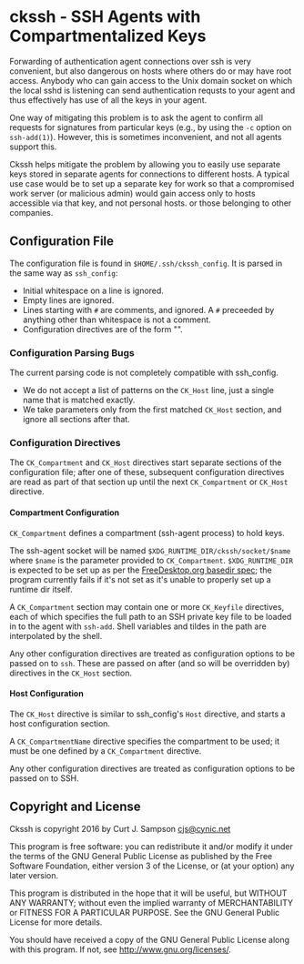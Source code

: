 ckssh - SSH Agents with Compartmentalized Keys
==============================================

Forwarding of authentication agent connections over ssh is very
convenient, but also dangerous on hosts where others do or may have root
access. Anybody who can gain access to the Unix domain socket on which
the local sshd is listening can send authentication requsts to your
agent and thus effectively has use of all the keys in your agent.

One way of mitigating this problem is to ask the agent to confirm all
requests for signatures from particular keys (e.g., by using the `-c`
option on `ssh-add(1)`). However, this is sometimes inconvenient, and
not all agents support this.

Ckssh helps mitigate the problem by allowing you to easily use
separate keys stored in separate agents for connections to different
hosts. A typical use case would be to set up a separate key for work
so that a compromised work server (or malicious admin) would gain
access only to hosts accessible via that key, and not personal hosts.
or those belonging to other companies.


Configuration File
------------------

The configuration file is found in `$HOME/.ssh/ckssh_config`. It is
parsed in the same way as `ssh_config`:

* Initial whitespace on a line is ignored.
* Empty lines are ignored.
* Lines starting with `#` are comments, and ignored. A `#` preceeded
  by anything other than whitespace is not a comment.
* Configuration directives are of the form "<key><whitespace><value>".

### Configuration Parsing Bugs

The current parsing code is not completely compatible with
ssh_config.

* We do not accept a list of patterns on the `CK_Host` line, just a
  single name that is matched exactly.
* We take parameters only from the first matched `CK_Host` section,
  and ignore all sections after that.

### Configuration Directives

The `CK_Compartment` and `CK_Host` directives start separate
sections of the configuration file; after one of these, subsequent
configuration directives are read as part of that section up until
the next `CK_Compartment` or `CK_Host` directive.

#### Compartment Configuration

`CK_Compartment` defines a compartment (ssh-agent process) to
hold keys.

The ssh-agent socket will be named `$XDG_RUNTIME_DIR/ckssh/socket/$name`
where `$name` is the parameter provided to `CK_Compartment`.
`$XDG_RUNTIME_DIR` is expected to be set up as per the [FreeDesktop.org
basedir spec][basedir]; the program currently fails if it's not set as
it's unable to properly set up a runtime dir itself.

A `CK_Compartment` section may contain one or more `CK_Keyfile`
directives, each of which specifies the full path to an SSH private
key file to be loaded in to the agent with `ssh-add`. Shell variables
and tildes in the path are interpolated by the shell.

Any other configuration directives are treated as configuration
options to be passed on to `ssh`. These are passed on after (and so
will be overridden by) directives in the `CK_Host` section.

[basedir]: https://specifications.freedesktop.org/basedir-spec/basedir-spec-latest.html

#### Host Configuration

The `CK_Host` directive is similar to ssh_config's `Host` directive,
and starts a host configuration section.

A `CK_CompartmentName` directive specifies the compartment to be used;
it must be one defined by a `CK_Compartment` directive.

Any other configuration directives are treated as configuration
options to be passed on to SSH.


Copyright and License
---------------------

Ckssh is copyright 2016 by Curt J. Sampson <cjs@cynic.net>

This program is free software: you can redistribute it and/or modify
it under the terms of the GNU General Public License as published by
the Free Software Foundation, either version 3 of the License, or
(at your option) any later version.

This program is distributed in the hope that it will be useful,
but WITHOUT ANY WARRANTY; without even the implied warranty of
MERCHANTABILITY or FITNESS FOR A PARTICULAR PURPOSE.  See the
GNU General Public License for more details.

You should have received a copy of the GNU General Public License
along with this program.  If not, see <http://www.gnu.org/licenses/>.
